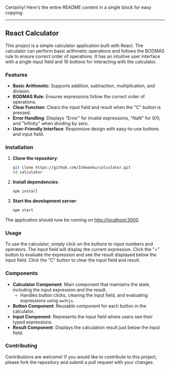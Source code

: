 Certainly! Here's the entire README content in a single block for easy copying:

---

## React Calculator

This project is a simple calculator application built with React. The calculator can perform basic arithmetic operations and follows the BODMAS rule to ensure correct order of operations. It has an intuitive user interface with a single input field and 16 buttons for interacting with the calculator.

### Features

- **Basic Arithmetic**: Supports addition, subtraction, multiplication, and division.
- **BODMAS Rule**: Ensures expressions follow the correct order of operations.
- **Clear Function**: Clears the input field and result when the "C" button is pressed.
- **Error Handling**: Displays "Error" for invalid expressions, "NaN" for 0/0, and "Infinity" when dividing by zero.
- **User-Friendly Interface**: Responsive design with easy-to-use buttons and input field.

### Installation

1. **Clone the repository**:
   ```sh
   git clone https://github.com/Ishwanku/calculator.git
   cd calculator
   ```

2. **Install dependencies**:
   ```sh
   npm install
   ```

3. **Start the development server**:
   ```sh
   npm start
   ```

The application should now be running on [http://localhost:3000](http://localhost:3000).

### Usage

To use the calculator, simply click on the buttons to input numbers and operators. The input field will display the current expression. Click the "=" button to evaluate the expression and see the result displayed below the input field. Click the "C" button to clear the input field and result.

### Components

- **Calculator Component**: Main component that maintains the state, including the input expression and the result.
  - Handles button clicks, clearing the input field, and evaluating expressions using `mathjs`.
- **Button Component**: Reusable component for each button in the calculator.
- **Input Component**: Represents the input field where users see their typed expressions.
- **Result Component**: Displays the calculation result just below the input field.

### Contributing

Contributions are welcome! If you would like to contribute to this project, please fork the repository and submit a pull request with your changes.
